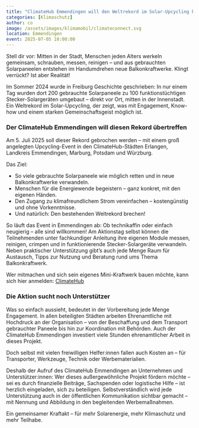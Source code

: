 ```yaml
---
title: "ClimateHub Emmendingen will den Weltrekord im Solar-Upcycling knacken"
categories: [Klimaschutz]
author: co
image: /assets/images/klimamobil/climateconnect.svg
location: Emmendingen
event: 2025-07-05 10:00:00
---
```


Stell dir vor: Mitten in der Stadt, Menschen jeden Alters werkeln gemeinsam, schrauben, messen, reinigen – und aus gebrauchten Solarpaneelen entstehen im Handumdrehen neue Balkonkraftwerke. Klingt verrückt? Ist aber Realität!

Im Sommer 2024 wurde in Freiburg Geschichte geschrieben: In nur einem Tag wurden dort 200 gebrauchte Solarpaneele zu 100 funktionstüchtigen Stecker-Solargeräten umgebaut – direkt vor Ort, mitten in der Innenstadt. Ein Weltrekord im Solar-Upcycling, der zeigt, was mit Engagement, Know-how und einem starken Gemeinschaftsgeist möglich ist.

### Der ClimateHub Emmendingen will diesen Rekord übertreffen

Am 5. Juli 2025 soll dieser Rekord gebrochen werden – mit einem groß angelegten Upcycling-Event in den ClimateHub-Städten Erlangen, Landkreis Emmendingen, Marburg, Potsdam und Würzburg.

Das Ziel:

- So viele gebrauchte Solarpaneele wie möglich retten und in neue Balkonkraftwerke verwandeln.
- Menschen für die Energiewende begeistern – ganz konkret, mit den eigenen Händen.
- Den Zugang zu klimafreundlichem Strom vereinfachen – kostengünstig und ohne Vorkenntnisse.
- Und natürlich: Den bestehenden Weltrekord brechen!

So läuft das Event in Emmendingen ab:
Ob technikaffin oder einfach neugierig – alle sind willkommen! Am Aktionstag selbst können die Teilnehmenden unter fachkundiger Anleitung ihre eigenen Module messen, reinigen, crimpen und in funktionierende Stecker-Solargeräte verwandeln. Neben praktischer Unterstützung gibt’s auch jede Menge Raum für Austausch, Tipps zur Nutzung und Beratung rund ums Thema Balkonkraftwerk.

Wer mitmachen und sich sein eigenes Mini-Kraftwerk bauen möchte, kann sich hier anmelden: [ClimateHub](https://climatehub.earth/balkonien-25)

### Die Aktion sucht noch Unterstützer

Was so einfach aussieht, bedeutet in der Vorbereitung jede Menge Engagement. In allen beteiligten Städten arbeiten Ehrenamtliche mit Hochdruck an der Organisation – von der Beschaffung und dem Transport gebrauchter Paneele bis hin zur Koordination mit Behörden. Auch der ClimateHub Emmendingen investiert viele Stunden ehrenamtlicher Arbeit in dieses Projekt.

Doch selbst mit vielen freiwilligen Helfer:innen fallen auch Kosten an – für Transporter, Werkzeuge, Technik oder Werbematerialien.

Deshalb der Aufruf des ClimateHub Emmendingen an Unternehmen und Unterstützer:innen:
Wer dieses außergewöhnliche Projekt fördern möchte – sei es durch finanzielle Beiträge, Sachspenden oder logistische Hilfe – ist herzlich eingeladen, sich zu beteiligen. Selbstverständlich wird jede Unterstützung auch in der öffentlichen Kommunikation sichtbar gemacht – mit Nennung und Abbildung in den begleitenden Werbemaßnahmen.

Ein gemeinsamer Kraftakt – für mehr Solarenergie, mehr Klimaschutz und mehr Teilhabe.
